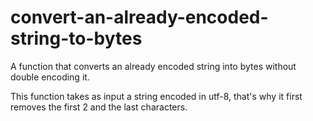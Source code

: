 # convert-an-already-encoded-string-to-bytes
A function that converts an already encoded string into bytes without double encoding it.

This function takes as input a string encoded in utf-8, that's why it first removes the first 2 and the last characters.
